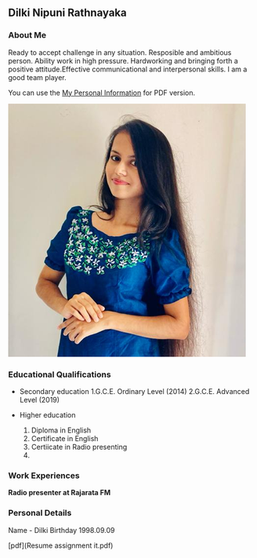 ## Dilki Nipuni Rathnayaka

### About Me

Ready to accept challenge in any situation. Resposible and ambitious person. Ability work in high pressure. Hardworking and bringing forth a positive attitude.Effective communicational and interpersonal skills. I am a good team player.

You can use the [My Personal Information](file:///C:/Users/A%20C%20E%20R/Desktop/Dilki/Resume%20assignment%20it.pdf) for PDF version.

![image](WhatsApp%20Image%202021-09-22%20at%208.50.01%20AM.jpeg)

### Educational Qualifications

- Secondary education
  1.G.C.E. Ordinary Level (2014)
  2.G.C.E. Advanced Level (2019)
  
- Higher education
  1. Diploma in English
  2. Certificate in English
  3. Certiicate in Radio presenting
  4. 
### Work Experiences

**Radio presenter at Rajarata FM**

### Personal Details 
Name - Dilki
Birthday 1998.09.09

[pdf](Resume assignment it.pdf)
